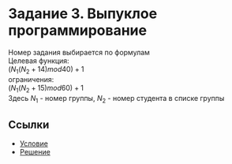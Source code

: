 # Задание 3. Выпуклое программирование

Номер задания выбирается по формулам  
Целевая функция:  
$(N_1(N_2+14) mod 40)+1$  
ограничения:  
$(N_1(N_2+15) mod 60)+1$  
Здесь $N_1$ - номер группы, $N_2$ - номер студента в списке группы

## Ссылки
 * [Условие](ConvexProgramming.pdf)
 * [Решение](task3.pdf)